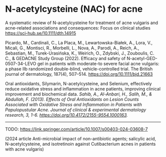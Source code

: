 # N-acetylcysteine (NAC) for acne

A systematic review of N-acetylcysteine for treatment of acne
vulgaris and acne-related associations and consequences:
Focus on clinical studies
https://sci-hub.se/10.1111/dth.14915

Picardo, M., Cardinali, C., La Placa, M., Lewartowska-Białek, A., Lora, V., Micali, G., Montisci, R., Morbelli, L., Nova, A., Parodi, A., Reich, A., Sebastian, M., Turek-Urasińska, K., Weirich, O., Zdybski, J., Zouboulis, C. C., & GEDACNE Study Group (2022). Efficacy and safety of N-acetyl-GED-0507-34-LEVO gel in patients with moderate-to severe facial acne vulgaris: a phase IIb randomized double-blind, vehicle-controlled trial. The British journal of dermatology, 187(4), 507–514. https://doi.org/10.1111/bjd.21663

Oral antioxidants, Silymarin, N-acetylcysteine, and Selenium, effectively reduce oxidative stress and inflammation in acne patients, improving clinical improvement and biochemical data.
*Sahib, A., Al-Anbari, H., Salih, M., & Abdullah, F. (2013). Effects of Oral Antioxidants on Lesion Counts Associated with Oxidative Stress and Inflammation in Patients with Papulopustular Acne. Journal of clinical & experimental dermatology research, 3, 1-6. https://doi.org/10.4172/2155-9554.1000163.*

---

TODO: https://link.springer.com/article/10.1007/s00403-024-03608-7

(2024 article Anti-microbial impact of non-antibiotic agents; salicylic acid, N-acetylcysteine, and isotretinoin against Cutibacterium acnes in patients with acne vulgaris)

